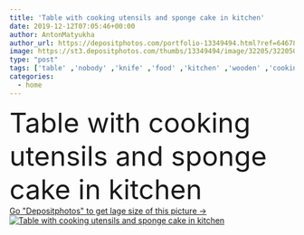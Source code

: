 ```yaml
---
title: 'Table with cooking utensils and sponge cake in kitchen'
date: 2019-12-12T07:05:46+00:00
author: AntonMatyukha
author_url: https://depositphotos.com/portfolio-13349494.html?ref=64678756
image: https://st3.depositphotos.com/thumbs/13349494/image/32205/322050098/api_thumb_450.jpg?forcejpeg=true
type: "post"
tags: ['table' ,'nobody' ,'knife' ,'food' ,'kitchen' ,'wooden' ,'cooking' ,'pastry' ,'cake' ,'cutlery' ,'sweet' ,'baked' ,'homemade' ,'dessert' ,'vegetarian' ,'bowl' ,'home' ,'culinary' ,'wood' ,'indoors' ,'inside' ,'ingredients' ,'bakery' ,'biscuit' ,'layers' ,'confectionery' ,'cutting board' ,'chopping board' ,'sponge cake' ,'no people' ,'cooking utensils' ,'cake slicer' ]
categories: 
  - home
---
```

<div aling="center">
            <font size="60"> Table with cooking utensils and sponge cake in kitchen</font>   
</div>
<div>
    <a href='https://st3.depositphotos.com/thumbs/13349494/image/32205/322050098/api_thumb_450.jpg?forcejpeg=true?ref=64678756' target=_blank > Go "Depositphotos" to get lage size of this picture ->
        <img href='https://st3.depositphotos.com/thumbs/13349494/image/32205/322050098/api_thumb_450.jpg?forcejpeg=true?ref=64678756' src='https://st3.depositphotos.com/13349494/32205/i/950/depositphotos_322050098-stock-photo-table-cooking-utensils-sponge-cake.jpg?forcejpeg=true' alt='Table with cooking utensils and sponge cake in kitchen' >
    </a>
</div>
